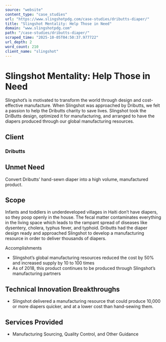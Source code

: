```yaml
---
source: "website"
content_type: "case_studies"
url: "https://www.slingshotpdg.com/case-studies/dributts-diaper/"
title: "Slingshot Mentality: Help Those in Need"
domain: "www.slingshotpdg.com"
path: "/case-studies/dributts-diaper/"
scraped_time: "2025-10-05T04:50:37.977722"
url_depth: 2
word_count: 210
client_name: "slingshot"
---
```


# Slingshot Mentality: Help Those in Need

Slingshot’s is motivated to transform the world through design and cost-effective manufacture. When Slingshot was approached by Dributts, we felt a passion to help the Dributts charity to save lives. Slingshot took the DriButts design, optimized it for manufacturing, and arranged to have the diapers produced through our global manufacturing resources.

## Client

### Dributts

## Unmet Need

Convert Dributts’ hand-sewn diaper into a high volume, manufactured product.

## Scope

Infants and toddlers in underdeveloped villages in Haiti don’t have diapers, so they poop openly in the house. The fecal matter contaminates everything in the living space which leads to the rampant spread of diseases like dysentery, cholera, typhus fever, and typhoid. Dributts had the diaper design ready and approached Slingshot to develop a manufacturing resource in order to deliver thousands of diapers.

Accomplishments

* Slingshot’s global manufacturing resources reduced the cost by 50% and increased supply by 10 to 100 times
* As of 2018, this product continues to be produced through Slingshot’s manufacturing partners

## Technical Innovation Breakthroughs

* Slingshot delivered a manufacturing resource that could produce 10,000 or more diapers quicker, and at a lower cost than hand-sewing them.

## Services Provided

* Manufacturing Sourcing, Quality Control, and Other Guidance